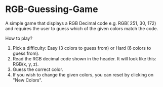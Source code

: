 # RGB-Guessing-Game
A simple game that displays a RGB Decimal code e.g. RGB( 251, 30, 172) and requires the user to guess which of the given colors match the code.

How to play?
1. Pick a difficulty: Easy (3 colors to guess from) or Hard (6 colors to guess from).
2. Read the RGB decimal code shown in the header. It will look like this: RGB(x, y, z).
3. Guess the correct color.
4. If you wish to change the given colors, you can reset by clicking on "New Colors".
